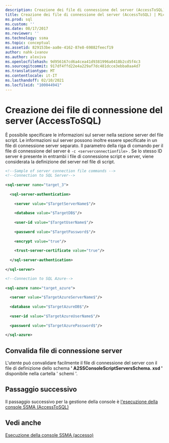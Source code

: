 ```yaml
---
description: Creazione dei file di connessione del server (AccessToSQL)
title: Creazione dei file di connessione del server (AccessToSQL) | Microsoft Docs
ms.prod: sql
ms.custom: ''
ms.date: 08/17/2017
ms.reviewer: ''
ms.technology: ssma
ms.topic: conceptual
ms.assetid: 829153be-aa8e-4162-87e8-69882feecf19
author: nahk-ivanov
ms.author: alexiva
ms.openlocfilehash: 9d956167cd6a4cea41d9381996a0418b2cd5f4c3
ms.sourcegitcommit: 917df4ffd22e4a229af7dc481dcce3ebba0aa4d7
ms.translationtype: MT
ms.contentlocale: it-IT
ms.lasthandoff: 02/10/2021
ms.locfileid: "100044941"
---
```

# <a name="creating-the-server-connection-files-accesstosql"></a>Creazione dei file di connessione del server (AccessToSQL)
È possibile specificare le informazioni sul server nella sezione server del file script. Le informazioni sul server possono inoltre essere specificate in un file di connessione server separato. Il parametro della riga di comando per il file di connessione del server è `-c <serverconnectionfile>` . Se lo stesso ID server è presente in entrambi i file di connessione script e server, viene considerata la definizione del server nel file di script.  
  
```xml  
<!--Sample of server connection file commands -->  
<!--Connection to SQL Server-->  
  
<sql-server name="target_3">  
  
  <sql-server-authentication>  
  
    <server value="$TargetServerName$"/>  
  
    <database value="$TargetDB$"/>  
  
    <user-id value="$TargetUserName$"/>  
  
    <password value="$TargetPassword$"/>  
  
    <encrypt value="true"/>  
  
    <trust-server-certificate value="true"/>  
  
  </sql-server-authentication>  
  
</sql-server>  
```  
  
```xml  
<!--Connection to SQL Azure-->  
  
<sql-azure name="target_azure">  
  
  <server value="$TargetAzureServerName$"/>  
  
  <database value="$TargetAzureDB$"/>  
  
  <user-id value="$TargetAzureUserName$"/>  
  
  <password value="$TargetAzurePassword$"/>  
  
</sql-azure>  
```  
  
## <a name="server-connection-file-validation"></a>Convalida file di connessione server  
L'utente può convalidare facilmente il file di connessione del server con il file di definizione dello schema **' A2SSConsoleScriptServersSchema. xsd '** disponibile nella cartella ' schemi '.  
  
## <a name="next-step"></a>Passaggio successivo  
Il passaggio successivo per la gestione della console è [l'esecuzione della console SSMA &#40;AccessToSQL&#41;](../../ssma/access/executing-the-ssma-console-accesstosql.md)  
  
## <a name="see-also"></a>Vedi anche  
[Esecuzione della console SSMA (accesso)](./executing-the-ssma-console-accesstosql.md)  
